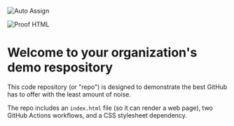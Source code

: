 ![Auto Assign](https://github.com/jiraphinya-lnc/demo-repository/actions/workflows/auto-assign.yml/badge.svg)

![Proof HTML](https://github.com/jiraphinya-lnc/demo-repository/actions/workflows/proof-html.yml/badge.svg)

# Welcome to your organization's demo respository
This code repository (or "repo") is designed to demonstrate the best GitHub has to offer with the least amount of noise.

The repo includes an `index.html` file (so it can render a web page), two GitHub Actions workflows, and a CSS stylesheet dependency.
